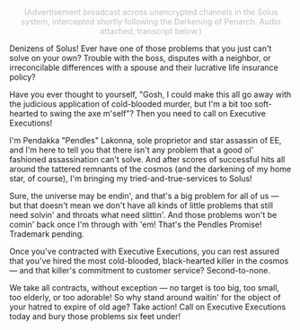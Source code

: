 <p align="center"><font color="#BFBFBF">(Advertisement broadcast across unencrypted channels in the Solus system, intercepted shortly following the Darkening of Penarch. Audio attached, transcript below.)</font></p>

Denizens of Solus! Ever have one of those problems that you just can't solve on your own? Trouble with the boss, disputes with a neighbor, or irreconcilable differences with a spouse and their lucrative life insurance policy?

Have you ever thought to yourself, "Gosh, I could make this all go away with the judicious application of cold-blooded murder, but I'm a bit too soft-hearted to swing the axe m'self"? Then you need to call on Executive Executions!

I'm Pendakka "Pendles" Lakonna, sole proprietor and star assassin of EE, and I'm here to tell you that there isn't any problem that a good ol' fashioned assassination can't solve. And after scores of successful hits all around the tattered remnants of the cosmos (and the darkening of my home star, of course), I'm bringing my tried-and-true-services to Solus!

Sure, the universe may be endin', and that's a big problem for all of us — but that doesn't mean we don't have all kinds of little problems that still need solvin' and throats what need slittin'. And those problems won't be comin' back once I'm through with 'em! That's the Pendles Promise! Trademark pending.

Once you've contracted with Executive Executions, you can rest assured that you've hired the most cold-blooded, black-hearted killer in the cosmos — and that killer's commitment to customer service? Second-to-none.

We take all contracts, without exception — no target is too big, too small, too elderly, or too adorable! So why stand around waitin' for the object of your hatred to expire of old age? Take action! Call on Executive Executions today and bury those problems six feet under!